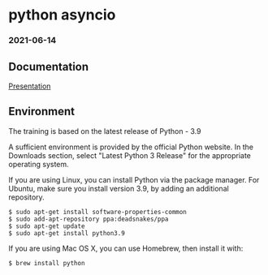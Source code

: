 # python asyncio
### 2021-06-14

## Documentation

[Presentation](https://infotraining.bitbucket.io/python-asyncio/)

## Environment

The training is based on the latest release of Python - 3.9

A sufficient environment is provided by the official Python website. In the Downloads section, select "Latest Python 3 Release" for the appropriate operating system.

If you are using Linux, you can install Python via the package manager. For Ubuntu, make sure you install version 3.9, by adding an additional repository.

```
$ sudo apt-get install software-properties-common
$ sudo add-apt-repository ppa:deadsnakes/ppa
$ sudo apt-get update
$ sudo apt-get install python3.9
```

If you are using Mac OS X, you can use Homebrew, then install it with:

```
$ brew install python
```
